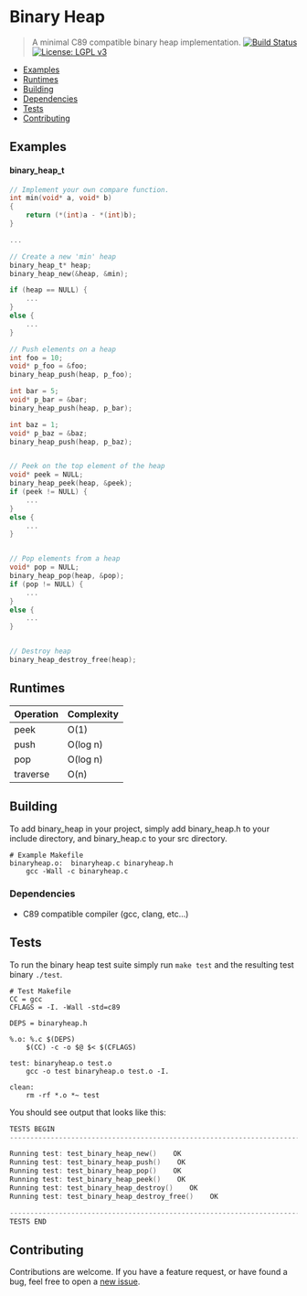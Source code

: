 Binary Heap
=============

> A minimal C89 compatible binary heap implementation.
[![Build Status](https://travis-ci.org/chadmowery/binaryheap.svg?branch=master)](https://travis-ci.org/chadmowery/binaryheap) [![License: LGPL v3](https://img.shields.io/badge/License-LGPL%20v3-blue.svg)](http://www.gnu.org/licenses/lgpl-3.0)

- [Examples](#examples)
- [Runtimes](#runtimes)
- [Building](#building)
- [Dependencies](#dependencies)
- [Tests](#tests)
- [Contributing](#contributing)

## Examples

#### binary_heap_t
```c
// Implement your own compare function.
int min(void* a, void* b)
{
    return (*(int)a - *(int)b);
}

...

// Create a new 'min' heap
binary_heap_t* heap;
binary_heap_new(&heap, &min);

if (heap == NULL) {
    ...
}
else {
    ...
}

// Push elements on a heap
int foo = 10;
void* p_foo = &foo;
binary_heap_push(heap, p_foo);

int bar = 5;
void* p_bar = &bar;
binary_heap_push(heap, p_bar);

int baz = 1;
void* p_baz = &baz;
binary_heap_push(heap, p_baz);


// Peek on the top element of the heap
void* peek = NULL;
binary_heap_peek(heap, &peek);
if (peek != NULL) {
    ...
}
else {
    ...
}


// Pop elements from a heap
void* pop = NULL;
binary_heap_pop(heap, &pop);
if (pop != NULL) {
    ...
}
else {
    ...
}


// Destroy heap
binary_heap_destroy_free(heap);
```

## Runtimes
Operation | Complexity
------------ | -------------
peek | O(1)
push | O(log n)
pop | O(log n)
traverse | O(n)

## Building

To add binary_heap in your project, simply add binary_heap.h to your include directory, and binary_heap.c to your src directory.

```make
# Example Makefile
binaryheap.o:  binaryheap.c binaryheap.h
    gcc -Wall -c binaryheap.c
```

### Dependencies

- C89 compatible compiler (gcc, clang, etc...)

## Tests

To run the binary heap test suite simply run `make test` and the resulting test binary `./test`.

```make
# Test Makefile
CC = gcc
CFLAGS = -I. -Wall -std=c89

DEPS = binaryheap.h

%.o: %.c $(DEPS)
    $(CC) -c -o $@ $< $(CFLAGS)

test: binaryheap.o test.o 
    gcc -o test binaryheap.o test.o -I.

clean:
    rm -rf *.o *~ test
```

You should see output that looks like this:
```c
TESTS BEGIN
---------------------------------------------------------------------------

Running test: test_binary_heap_new()    OK
Running test: test_binary_heap_push()    OK
Running test: test_binary_heap_pop()    OK
Running test: test_binary_heap_peek()    OK
Running test: test_binary_heap_destroy()    OK
Running test: test_binary_heap_destroy_free()    OK

---------------------------------------------------------------------------
TESTS END
```

## Contributing

Contributions are welcome. If you have a feature request, or have found a bug, feel free to open a [new issue](https://github.com/chadmowery/binaryheap/issues/new).
